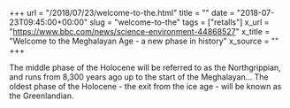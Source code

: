+++
url = "/2018/07/23/welcome-to-the.html"
title = ""
date = "2018-07-23T09:45:00+00:00"
slug = "welcome-to-the"
tags = ["retalls"]
x_url = "https://www.bbc.com/news/science-environment-44868527"
x_title = "Welcome to the Meghalayan Age - a new phase in history"
x_source = ""
+++


The middle phase of the Holocene will be referred to as the Northgrippian, and runs from 8,300 years ago up to the start of the Meghalayan… The oldest phase of the Holocene - the exit from the ice age - will be known as the Greenlandian.

